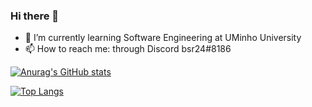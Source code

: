 ### Hi there 👋

- 🌱 I’m currently learning Software Engineering at UMinho University 
- 📫 How to reach me: through Discord bsr24#8186

[![Anurag's GitHub stats](https://github-readme-stats.vercel.app/api?username=beasrodrigues24&count_private=true&show_icons=true&theme=radical)](https://github.com/anuraghazra/github-readme-stats)

[![Top Langs](https://github-readme-stats.vercel.app/api/top-langs/?username=beasrodrigues24)](https://github.com/beasrodrigues24/github-readme-stats)

<!--
**beasrodrigues24/beasrodrigues24** is a ✨ _special_ ✨ repository because its `README.md` (this file) appears on your GitHub profile.

Here are some ideas to get you started:

- 🔭 I’m currently working on ...

- 👯 I’m looking to collaborate on ...
- 🤔 I’m looking for help with ...
- 💬 Ask me about ...

- 😄 Pronouns: ...
- ⚡ Fun fact: ...
-->
